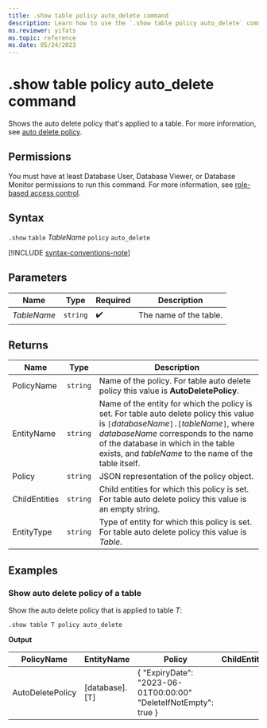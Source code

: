 ```yaml
---
title: .show table policy auto_delete command
description: Learn how to use the `.show table policy auto_delete` command to show the auto delete policy that's applied to a table.
ms.reviewer: yifats
ms.topic: reference
ms.date: 05/24/2023
---
```

# .show table policy auto_delete command

Shows the auto delete policy that's applied to a table. For more information, see [auto delete policy](auto-delete-policy.md).

## Permissions

You must have at least Database User, Database Viewer, or Database Monitor permissions to run this command. For more information, see [role-based access control](access-control/role-based-access-control.md).

## Syntax

`.show` `table` *TableName* `policy` `auto_delete`

[!INCLUDE [syntax-conventions-note](../includes/syntax-conventions-note.md)]

## Parameters

| Name                     | Type   | Required | Description                        |
|--------------------------|--------|----------|------------------------------------|
| *TableName*              | `string` |  :heavy_check_mark:  | The name of the table.                 |

## Returns

| Name          | Type   | Description                                                                                                                                                                                                                                                                  |
|---------------|--------|------------------------------------------------------------------------------------------------------------------------------------------------------------------------------------------------------------------------------------------------------------------------------|
| PolicyName    | `string` | Name of the policy. For table auto delete policy this value is **AutoDeletePolicy**.                                                                                                                                                                                         |
| EntityName    | `string` | Name of the entity for which the policy is set. For table auto delete policy this value is `[`*databaseName*`].[`*tableName*`]`, where *databaseName* corresponds to the name of the database in which in the table exists, and *tableName* to the name of the table itself. |
| Policy        | `string` | JSON representation of the policy object.                                                                                                                                                                                                                                    |
| ChildEntities | `string` | Child entities for which this policy is set. For table auto delete policy this value is an empty string.                                                                                                                                                                     |
| EntityType    | `string` | Type of entity for which this policy is set. For table auto delete policy this value is *Table*.                                                                                                                                                                             |

## Examples

### Show auto delete policy of a table

Show the auto delete policy that is applied to table *T*:

```kusto
.show table T policy auto_delete
```

**Output**

| PolicyName       | EntityName     | Policy                                                           | ChildEntities | EntityType |
|------------------|----------------|------------------------------------------------------------------|---------------|------------|
| AutoDeletePolicy | [database].[T] | { "ExpiryDate": "2023-06-01T00:00:00" "DeleteIfNotEmpty": true } |               | Table      |
